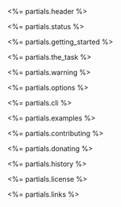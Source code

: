 <%= partials.header %>

<%= partials.status %>

<%= partials.getting_started %>

<%= partials.the_task %>

<%= partials.warning %>

<%= partials.options %>

<%= partials.cli %>

<%= partials.examples %>

<%= partials.contributing %>

<%= partials.donating %>

<%= partials.history %>

<%= partials.license %>

<%= partials.links %>